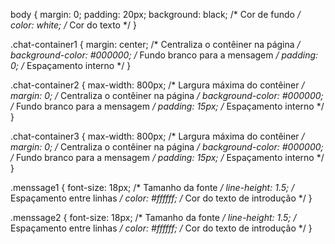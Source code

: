 body {
    margin: 0;
    padding: 20px;
    background: black; /*   Cor de fundo */
    color: white; /* Cor do texto */
}

.chat-container1 {
    margin: center; /* Centraliza o contêiner na página */
    background-color: #000000; /* Fundo branco para a mensagem */
    padding: 0; /* Espaçamento interno */
}

.chat-container2 {
    max-width: 800px; /* Largura máxima do contêiner */
    margin: 0; /* Centraliza o contêiner na página */
    background-color: #000000; /* Fundo branco para a mensagem */
    padding: 15px; /* Espaçamento interno */
}

.chat-container3 {
    max-width: 800px; /* Largura máxima do contêiner */
    margin: 0; /* Centraliza o contêiner na página */
    background-color: #000000; /* Fundo branco para a mensagem */
    padding: 15px; /* Espaçamento interno */
}

.menssage1 {
    font-size: 18px; /* Tamanho da fonte */
    line-height: 1.5; /* Espaçamento entre linhas */
    color: #ffffff; /* Cor do texto de introdução */
}

.menssage2 {
    font-size: 18px; /* Tamanho da fonte */
    line-height: 1.5; /* Espaçamento entre linhas */
    color: #ffffff; /* Cor do texto de introdução */
}
